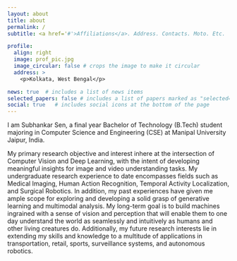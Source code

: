 ```yaml
---
layout: about
title: about
permalink: /
subtitle: <a href='#'>Affiliations</a>. Address. Contacts. Moto. Etc.

profile:
  align: right
  image: prof_pic.jpg
  image_circular: false # crops the image to make it circular
  address: >
    <p>Kolkata, West Bengal</p>

news: true  # includes a list of news items
selected_papers: false # includes a list of papers marked as "selected={true}"
social: true   # includes social icons at the bottom of the page
---
```

I am Subhankar Sen, a final year Bachelor of Technology (B.Tech) student majoring in Computer Science and Engineering (CSE) at Manipal University Jaipur, India. 

My primary research objective and interest inhere at the intersection of Computer Vision and Deep Learning, with the intent of developing meaningful insights for image and video understanding tasks. My undergraduate research experience to date encompasses fields such as Medical Imaging, Human Action Recognition, Temporal Activity Localization, and Surgical Robotics. In addition, my past experiences have given me ample scope for exploring and developing a solid grasp of generative learning and multimodal analysis. My long-term goal is to build machines ingrained with a sense of vision and perception that will enable them to one day understand the world as seamlessly and intuitively as humans and other living creatures do. Additionally, my future research interests lie in extending my skills and knowledge to a multitude of applications in transportation, retail, sports, surveillance systems, and autonomous robotics.
